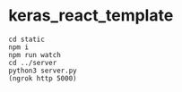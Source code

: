 # keras_react_template


```
cd static
npm i
npm run watch
cd ../server
python3 server.py
(ngrok http 5000)
```